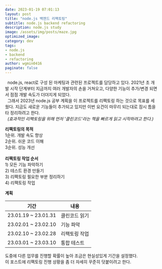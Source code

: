 ```yaml
---
date: 2023-01-19 07:01:13
layout: post
title: "node.js 백엔드 리팩토링"
subtitle: node.js backend refactoring
description: node.js study
image: /assets/img/posts/maze.jpg
optimized_image: 
category: dev
tags:
- node.js
- backend
- refactoring 
author: wgmin0416
paginate: false
---
```

&nbsp;&nbsp;node.js, react로 구성 된 마케팅과 관련된 프로젝트를 담당하고 있다.
2021년 초 개발 시작 단계부터 지금까지 여러 개발자의 손을 거쳐오고, 다양한 기능이 추가/변경 되면서 점점 개발 속도가 더뎌지게 되었다. <br/>
&nbsp;&nbsp;그래서 2023년 node.js 공부 계획을 이 프로젝트를 리팩토링 하는 것으로 목표를 세웠다.
지금도 새로운 기능들이 추가되고 있지만 이번 요건이 마무리 되는대로 잠시 틈을 타 정리하려고 한다.<br/>
&nbsp;&nbsp;*(효과적인 리팩토링을 위해 먼저 '클린코드'라는 책을 빠르게 읽고 시작하려고 한다.)* 

<b>리팩토링의 목적</b><br/>
1순위. 개발 속도 향상<br/>
2순위. 쉬운 코드 이해<br/>
3순위. 성능 개선<br/>
<br/>
<b>리팩토링 작업 순서</b><br/>
1)&nbsp;모든 기능 파악하기<br/>
2)&nbsp;테스트 환경 만들기<br/>
3)&nbsp;리팩토링 필요한 부분 정리하기<br/>
4)&nbsp;리팩토링 작업

<b>계획</b>

| 기간 | 내용 |
| -- | ------ |
| 23.01.19 ~ 23.01.31 | 클린코드 읽기 |
| 23.02.01 ~ 23.02.10 | 기능 파악 |
| 23.02.10 ~ 23.02.28 | 리팩토링 작업 |
| 23.03.01 ~ 23.03.10 | 통합 테스트 |

도중에 다른 업무를 진행할 확률이 높아 조금은 현실성있게 기간을 설정했다.<br/>
이 포스트에 리팩토링 진행 상황을 좀 더 자세히 꾸준히 덧붙이려고 한다.